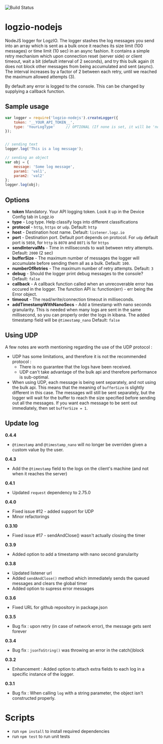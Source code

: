 ![Build Status](https://travis-ci.org/logzio/logzio-nodejs.svg?branch=master)

# logzio-nodejs  
NodeJS logger for LogzIO.
The logger stashes the log messages you send into an array which is sent as a bulk once it reaches its size limit (100 messages) or time limit (10 sec) in an async fashion.
It contains a simple retry mechanism which upon connection reset (server side) or client timeout, wait a bit (default interval of 2 seconds), and try this bulk again (it does not block other messages from being accumulated and sent (async). The interval increases by a factor of 2 between each retry, until we reached the maximum allowed attempts (3).

 By default any error is logged to the console. This can be changed by supplying a callback function.


## Sample usage
```javascript
var logger = require('logzio-nodejs').createLogger({
    token: '__YOUR_API_TOKEN__',
    type: 'YourLogType'     // OPTIONAL (If none is set, it will be 'nodejs')
});


// sending text
logger.log('This is a log message');

// sending an object
var obj = {
    message: 'Some log message',
    param1: 'val1',
    param2: 'val2'
};
logger.log(obj);
```

## Options

* **token**
    Mandatory. Your API logging token. Look it up in the Device Config tab in Logz.io
* **type** - Log type. Help classify logs into different classifications
* **protocol** - `http`, `https` or `udp`. Default: `http`
* **host** - Destination host name. Default: `listener.logz.io`
* **port** - Destination port. Default port depends on protocol. For `udp` default port is `5050`, for `http` is `8070` and `8071` is for `https`
* **sendIntervalMs** - Time in milliseconds to wait between retry attempts. Default: `2000` (2 sec)
* **bufferSize** - The maximum number of messages the logger will accumulate before sending them all as a bulk. Default: `100`.
* **numberOfRetries** - The maximum number of retry attempts. Default: `3`
* **debug** - Should the logger print debug messages to the console? Default: `false`
* **callback** - A callback function called when an unrecoverable error has occured in the logger. The function API is: function(err) - err being the Error object.
* **timeout** - The read/write/connection timeout in milliseconds.
* **addTimestampWithNanoSecs** - Add a timestamp with nano seconds granularity. This is needed when many logs are sent in the same millisecond, so you can properly order the logs in kibana. The added timestamp field will be `@timestamp_nano` Default: `false`

## Using UDP
A few notes are worth mentioning regarding the use of the UDP protocol :
* UDP has some limitations, and therefore it is not the recommended protocol :
  * There is no guarantee that the logs have been received.
  * UDP can't take advantage of the bulk api and therefore performance is sub-optimal.
* When using UDP, each message is being sent separately, and not using the bulk api. This means that the meaning of `bufferSize` is slightly
different in this case. The messages will still be sent separately, but the logger will wait for the buffer to reach the size specified before
sending out all the messages. If you want each message to be sent out immediately, then set `bufferSize = 1`.


## Update log
**0.4.4**  
- `@timestamp` and `@timestamp_nano` will no longer be overriden given a custom value by the user. 

**0.4.3**  
- Add the `@timestamp` field to the logs on the client's machine (and not when it reaches the server)

**0.4.1**
- Updated `request` dependency to 2.75.0

**0.4.0**
- Fixed issue #12 - added support for UDP
- Minor refactorings

**0.3.10**
- Fixed issue #17 - sendAndClose() wasn't actually closing the timer

**0.3.9**
- Added option to add a timestamp with nano second granularity

**0.3.8**
- Updated listener url
- Added `sendAndClose()` method which immediately sends the queued messages and clears the global timer
- Added option to supress error messages

**0.3.6**
- Fixed URL for github repository in package.json

**0.3.5**
- Bug fix : upon retry (in case of network error), the message gets sent forever  

**0.3.4**
- Bug fix : `jsonToString()` was throwing an error in the catch()block  

**0.3.2**  
- Enhancement : Added option to attach extra fields to each log in a specific instance of the logger.

**0.3.1**
- Bug fix : When calling `log` with a string parameter, the object isn't constructed properly.  



# Scripts

- run `npm install` to install required dependencies
- run `npm test` to run unit tests
